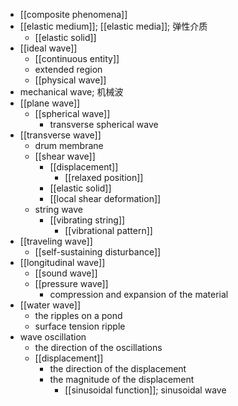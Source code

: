 - [[composite phenomena]]
- [[elastic medium]]; [[elastic media]]; 弹性介质
    - [[elastic solid]]
- [[ideal wave]]
    - [[continuous entity]]
    - extended region
    - [[physical wave]]
- mechanical wave; 机械波
- [[plane wave]]
    - [[spherical wave]]
        - transverse spherical wave
- [[transverse wave]]
    - drum membrane
    - [[shear wave]]
        - [[displacement]]
            - [[relaxed position]]
        - [[elastic solid]]
        - [[local shear deformation]]
    - string wave
        - [[vibrating string]]
            - [[vibrational pattern]]
- [[traveling wave]]
    - [[self-sustaining disturbance]]
- [[longitudinal wave]]
    - [[sound wave]]
    - [[pressure wave]]
        - compression and expansion of the material
- [[water wave]]
    - the ripples on a pond
    - surface tension ripple
- wave oscillation
    - the direction of the oscillations
    - [[displacement]]
        - the direction of the displacement
        - the magnitude of the displacement
            - [[sinusoidal function]]; sinusoidal wave
